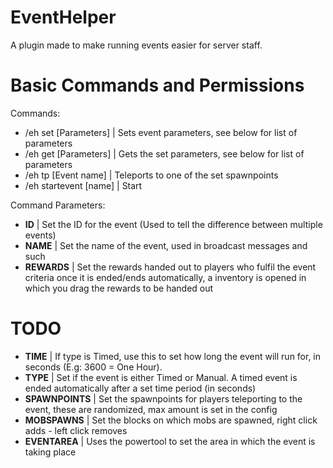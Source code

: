 EventHelper
===========

A plugin made to make running events easier for server staff.

Basic Commands and Permissions
==============================

Commands:
* /eh set [Parameters] | Sets event parameters, see below for list of parameters
* /eh get [Parameters] | Gets the set parameters, see below for list of parameters
* /eh tp [Event name] | Teleports to one of the set spawnpoints
* /eh startevent [name] | Start 

Command Parameters:
* <b>ID</b> | Set the ID for the event (Used to tell the difference between multiple events)
* <b>NAME</b> | Set the name of the event, used in broadcast messages and such
* <b>REWARDS</b> | Set the rewards handed out to players who fulfil the event criteria once it is ended/ends automatically, a inventory is opened in which you drag the rewards to be handed out

TODO
====

* <b>TIME</b> | If type is Timed, use this to set how long the event will run for, in seconds (E.g: 3600 = One Hour).
* <b>TYPE</b> | Set if the event is either Timed or Manual. A timed event is ended automatically after a set time period (in seconds)
* <b>SPAWNPOINTS</b> | Set the spawnpoints for players teleporting to the event, these are randomized, max amount is set in the config
* <b>MOBSPAWNS</b> | Set the blocks on which mobs are spawned, right click adds - left click removes
* <b>EVENTAREA</b> | Uses the powertool to set the area in which the event is taking place
